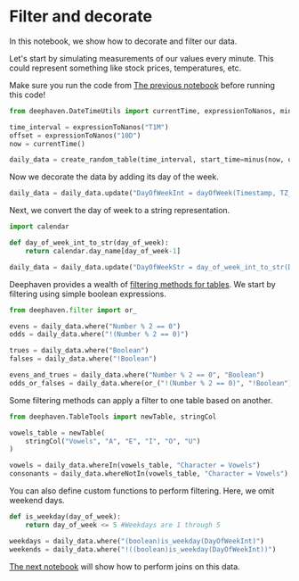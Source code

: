 # Filter and decorate

In this notebook, we show how to decorate and filter our data.

Let's start by simulating measurements of our values every minute. This could represent something like stock prices, temperatures, etc.

Make sure you run the code from [The previous notebook](A1%20Create%20tables%20and%20fake%20data.md) before running this code!

```python
from deephaven.DateTimeUtils import currentTime, expressionToNanos, minus

time_interval = expressionToNanos("T1M")
offset = expressionToNanos("10D")
now = currentTime()

daily_data = create_random_table(time_interval, start_time=minus(now, offset))
```

Now we decorate the data by adding its day of the week.

```python
daily_data = daily_data.update("DayOfWeekInt = dayOfWeek(Timestamp, TZ_NY)")
```

Next, we convert the day of week to a string representation.

```python
import calendar

def day_of_week_int_to_str(day_of_week):
    return calendar.day_name[day_of_week-1]

daily_data = daily_data.update("DayOfWeekStr = day_of_week_int_to_str(DayOfWeekInt)")
```

Deephaven provides a wealth of [filtering methods for tables](https://deephaven.io/core/docs/how-to-guides/use-filters/). We start by filtering using simple boolean expressions.

```python
from deephaven.filter import or_

evens = daily_data.where("Number % 2 == 0")
odds = daily_data.where("!(Number % 2 == 0)")

trues = daily_data.where("Boolean")
falses = daily_data.where("!Boolean")

evens_and_trues = daily_data.where("Number % 2 == 0", "Boolean")
odds_or_falses = daily_data.where(or_("!(Number % 2 == 0)", "!Boolean"))
```

Some filtering methods can apply a filter to one table based on another.

```python
from deephaven.TableTools import newTable, stringCol

vowels_table = newTable(
    stringCol("Vowels", "A", "E", "I", "O", "U")
)

vowels = daily_data.whereIn(vowels_table, "Character = Vowels")
consonants = daily_data.whereNotIn(vowels_table, "Character = Vowels")
```

You can also define custom functions to perform filtering. Here, we omit weekend days.

```python
def is_weekday(day_of_week):
    return day_of_week <= 5 #Weekdays are 1 through 5

weekdays = daily_data.where("(boolean)is_weekday(DayOfWeekInt)")
weekends = daily_data.where("!((boolean)is_weekday(DayOfWeekInt))")
```

[The next notebook](A3%20Do%20time%20series%20and%20relational%20joins.md) will show how to perform joins on this data.
